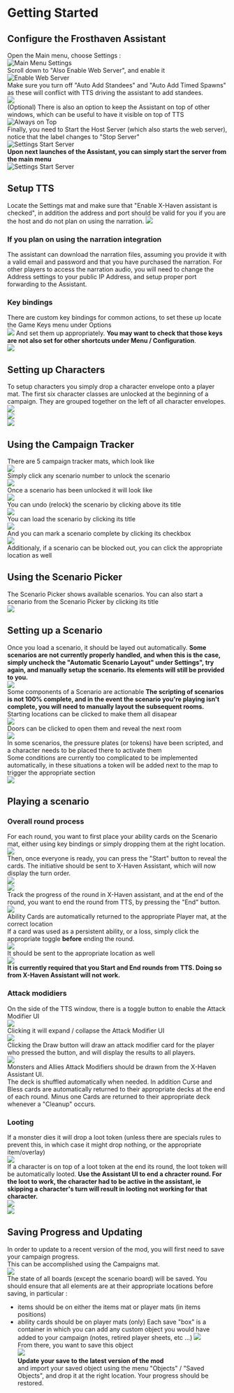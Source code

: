 # Getting Started
## Configure the Frosthaven Assistant
Open the Main menu, choose Settings :  
![Main Menu Settings](images/xhaven_main_menu_settings.png)  
Scroll down to "Also Enable Web Server", and enable it  
![Enable Web Server](images/xhaven_settings_enable_web_server.png)  
Make sure you turn off "Auto Add Standees" and "Auto Add Timed Spawns" as these will conflict with TTS driving the assistant to add standees.  
![](images/xhaven_auto_add_standees.png)  
(Optional) There is also an option to keep the Assistant on top of other windows, which can be useful to have it visible on top of TTS  
![Always on Top](images/xhaven_settings_always_on_top.png)  
Finally, you need to Start the Host Server (which also starts the web server), notice that the label changes to "Stop Server"  
![Settings Start Server](images/xhaven_settings_menu_start_server.png)  
**Upon next launches of the Assistant, you can simply start the server from the main menu**  
![Settings Start Server](images/xhaven_main_menu_start_server.png)  

## Setup TTS
Locate the Settings mat and make sure that "Enable X-Haven assistant is checked", in addition the address and port should be valid for you if you are the host and do not plan on using the narration.
![](images/tts_settings.png)  
### If you plan on using the narration integration
The assistant can download the narration files, assuming you provide it with a valid email and password and that you have purchased the narration. For other players to access the narration audio, you will need to change the Address settings to your public IP Address, and setup proper port forwarding to the Assistant.
### Key bindings
There are custom key bindings for common actions, to set these up locate the Game Keys menu under Options  
![](images/tts_game_keys.png) 
And set them up appropriately. **You may want to check that those keys are not also set for other shortcuts under Menu / Configuration**.  
![](images/tts_custom_controls.png) 

## Setting up Characters
To setup characters you simply drop a character envelope onto a player mat. The first six character classes are unlocked at the beginning of a campaign. They are grouped together on the left of all character envelopes.
![](images/tts_character_envelopes.png)  
![](images/tts_drop_character_box.png)  
![](images/tts_setup_character.png)  

## Using the Campaign Tracker
There are 5 campaign tracker mats, which look like  
![](images/tts_campaign_tracker.png)  
Simply click any scenario number to unlock the scenario  
![](images/tts_scenario_zero_unlock.png)  
Once a scenario has been unlocked it will look like  
![](images/tts_scenario_zero_unlocked.png)  
You can undo (relock) the scenario by clicking above its title  
![](images/tts_scenario_zero_lock.png)  
You can load the scenario by clicking its title  
![](images/tts_scenario_zero_load.png)  
And you can mark a scenario complete by clicking its checkbox  
![](images/tts_scenario_zero_complete.png)  
Additionaly, if a scenario can be blocked out, you can click the appropriate location as well  

## Using the Scenario Picker
The Scenario Picker shows available scenarios. You can also start a scenario from the Scenario Picker by clicking its title  
![](images/tts_scenario_picker.png)

## Setting up a Scenario
Once you load a scenario, it should be layed out automatically. **Some scenarios are not currently properly handled, and when this is the case, simply uncheck the "Automatic Scenario Layout" under Settings", try again, and manually setup the scenario. Its elements will still be provided to you.**  
![](images/tts_layed_out_scenario_zero.png)  
Some components of a Scenario are actionable **The scripting of scenarios is not 100% complete, and in the event the scenario you're playing isn't complete, you will need to manually layout the subsequent rooms.**  
Starting locations can be clicked to make them all disapear  
![](images/tts_start_location.png)  
Doors can be clicked to open them and reveal the next room  
![](images/tts_open_door.png)  
In some scenarios, the pressure plates (or tokens) have been scripted, and a character needs to be placed there to activate them  
Some conditions are currently too complicated to be implemented automatically, in these situations a token will be added next to the map to trigger the appropriate section  
![](images/tts_manual_trigger.png) 

## Playing a scenario
### Overall round process
For each round, you want to first place your ability cards on the Scenario mat, either using key bindings or simply dropping them at the right location.  
![](images/tts_start_round_button.png)  
Then, once everyone is ready, you can press the "Start" button to reveal the cards. The initiative should be sent to X-Haven Assistant, which will now display the turn order.  
![](images/tts_round_started.png)  
![](images/xhaven_round_started.png)  
Track the progress of the round in X-Haven assistant, and at the end of the round, you want to end the round from TTS, by pressing the "End" button.  
![](images/tts_end_round_button.png)  
Ability Cards are automatically returned to the appropriate Player mat, at the correct location  
If a card was used as a persistent ability, or a loss, simply click the appropriate toggle **before** ending the round.  
![](images/tts_return_card_states.png)  
It should be sent to the appropriate location as well  
![](images/tts_cards_returned.png)  
**It is currently required that you Start and End rounds from TTS. Doing so from X-Haven Assistant will not work.**  

### Attack modidiers
On the side of the TTS window, there is a toggle button to enable the Attack Modifier UI  
![](images/tts_am_ui_collapsed.png)  
Clicking it will expand / collapse the Attack Modifier UI  
![](images/tts_am_ui_opened.png)  
Clicking the Draw button will draw an attack modifier card for the player who pressed the button, and will display the results to all players.  
![](images/tts_am_ui_drawn.png)  
Monsters and Allies Attack Modifiers should be drawn from the X-Haven Assistant UI.  
The deck is shuffled automatically when needed. In addition Curse and Bless cards are automatically returned to their appropriate decks at the end of each round. Minus one Cards are returned to their appropriate deck whenever a "Cleanup" occurs.

### Looting
If a monster dies it will drop a loot token (unless there are specials rules to prevent this, in which case it might drop nothing, or the appropriate item/overlay)  
![](images/tts_enemy_as_loot.png)  
If a character is on top of a loot token at the end its round, the loot token will be automatically looted. **Use the Assistant UI to end a chracter round. For the loot to work, the character had to be active in the assistant, ie skipping a character's turn will result in looting not working for that character.**  
![](images/tts_figure_standing_on_loot.png)  
![](images/xhaven_end_round.png)  

## Saving Progress and Updating
In order to update to a recent version of the mod, you will first need to save your campaign progress.  
This can be accomplished using the Campaigns mat.  
![](images/tts_campaigns_save.png)  
The state of all boards (except the scenario board) will be saved. You should ensure that all elements are at their appropriate locations before saving, in particular :
 - items should be on either the items mat or player mats (in items positions)
 - ability cards should be on player mats (only)
Each save "box" is a container in which you can add any custom object you would have added to your campaign (notes, retired player sheets, etc ...)
![](images/tts_campaign_saved.png)  
From there, you want to save this object  
![](images/tts_right_click_menu_save.png)  
**Update your save to the latest version of the mod**  
and import your saved object using the menu "Objects" / "Saved Objects", and drop it at the right location. Your progress should be restored.    
